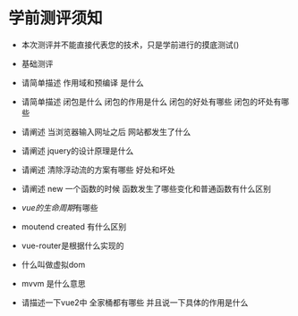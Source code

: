 # 学前测评须知

+ 本次测评并不能直接代表您的技术，只是学前进行的摸底测试()

+ 基础测评

+ 请简单描述  作用域和预编译 是什么

+ 请简单描述 闭包是什么 闭包的作用是什么 闭包的好处有哪些 闭包的坏处有哪些

+ 请阐述 当浏览器输入网址之后 网站都发生了什么

+ 请阐述 jquery的设计原理是什么

+ 请阐述 清除浮动流的方案有哪些 好处和坏处

+ 请阐述 new 一个函数的时候 函数发生了哪些变化和普通函数有什么区别

+ *vue的生命周期*有哪些

+ moutend created 有什么区别

+ vue-router是根据什么实现的

+ 什么叫做虚拟dom

+ mvvm 是什么意思

+ 请描述一下vue2中 全家桶都有哪些 并且说一下具体的作用是什么

  